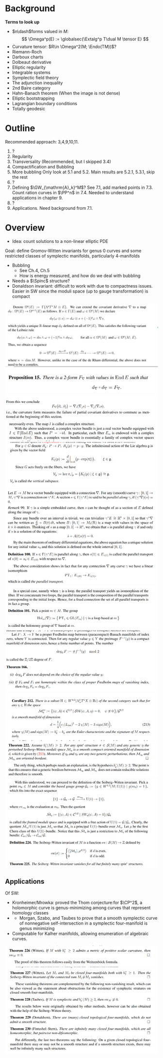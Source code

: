 # Background

**Terms to look up**

- $n\dash$forms valued in $M$:
$$
\Omega^p(E) := \globalsec{\Extalg^p T\dual M \tensor E}
$$
- Curvature tensor: $R\in \Omega^2(M; \Endo(TM))$?
- Riemann-Roch
- Darboux charts
- Dolbeaut derivative
- Elliptic regularity
- Integrable systems
- Symplectic field theory
- The adjunction inequality
- 2nd Baire category
- Hahn-Banach theorem
	(When the image is not dense)
- Elliptic bootstrapping
- Lagrangian boundary conditions
- Totally geodesic


# Outline
Recommended approach: 3,4,9,10,11.

1. ?
2. Regularity
3. Transversality
	(Recommended, but I skipped 3.4)
4. Compactification and Bubbling
5. More bubbling
	Only look at 5.1 and 5.2.
	Main results are 5.2.1, 5.3.1, skip the rest
6. ?
7. Defining $\GW_{\mathrm{A}_k}^M$?
	See 7.1, add marked points in 7.3.
	Count ration curves in $\PP^n$ in 7.4.
	Needed to understand applications in chapter 9.
8. ?
9. Applications.
	Need background from 7.1.

# Overview

- Idea: count solutions to a non-linear elliptic PDE

Goal: define Gromov-Witten invariants for genus 0 curves and some restricted classes of symplectic manifolds, particularly 4-manifolds
- Bubbling
	- See Ch.4, Ch.5
	- How is energy measured, and how do we deal with bubbling
- Needs a $\Spinc$ structure?
- Donaldson invariant: difficult to work with due to compactness issues.
	Easier in SW since the moduli space (up to gauge transformation) is compact
	
![](../../zettelkasten/attachments/Pasted%20image%2020210613123207.png)
![Definition of curvature forms](../../zettelkasten/attachments/Pasted%20image%2020210613123239.png)
![](../../zettelkasten/attachments/Pasted%20image%2020210613123343.png)
![](../../zettelkasten/attachments/Pasted%20image%2020210613123746.png)
![](../../zettelkasten/attachments/Pasted%20image%2020210613123931.png)
![](../../zettelkasten/attachments/Pasted%20image%2020210613125636.png)
![](../../zettelkasten/attachments/Pasted%20image%2020210613125901.png)
![](../../zettelkasten/attachments/Pasted%20image%2020210613132212.png)
![](../../zettelkasten/attachments/Pasted%20image%2020210613140925.png)
![](../../zettelkasten/attachments/Pasted%20image%2020210613141140.png)
![](../../zettelkasten/attachments/Pasted%20image%2020210613141226.png)


## Applications
Of SW:

- Kronheimer/Mrowka: proved the Thom conjecture:for $\CP^2$, a holomorphic curve is genus-minimizing among curves that represent homology classes
- - Morgan, Szabo, and Taubes to prove that a smooth symplectic curve of nonnegative self-intersection in a symplectic four-manifold is genus minimizing
- Computable for Kalher manifolds, allowing enumeration of algebraic curves.

![](../../zettelkasten/attachments/Pasted%20image%2020210613141249.png)
![](../../zettelkasten/attachments/Pasted%20image%2020210613141308.png)